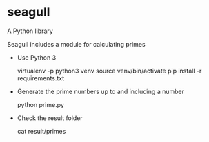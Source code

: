 # seagull

A Python library

Seagull includes a module for calculating primes

- Use Python 3


    virtualenv -p python3 venv
    source venv/bin/activate
    pip install -r requirements.txt
    
- Generate the prime numbers up to and including a number       


    python prime.py <number>
    
- Check the result folder


    cat result/primes

